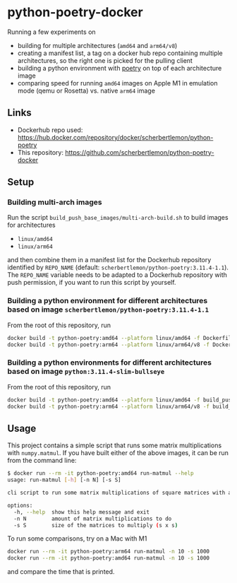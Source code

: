 # python-poetry-docker

Running a few experiments on

* building for multiple architectures (``amd64`` and ``arm64/v8``)
* creating a manifest list, a tag on a docker hub repo containing multiple architectures, so the right one is picked for the pulling client
* building a python environment with [poetry](https://python-poetry.org/) on top of each architecture image
* comparing speed for running ``amd64`` images on Apple M1 in emulation mode (qemu or Rosetta) vs. native ``arm64`` image

## Links

* Dockerhub repo used: https://hub.docker.com/repository/docker/scherbertlemon/python-poetry
* This repository: https://github.com/scherbertlemon/python-poetry-docker

## Setup

### Building multi-arch images

Run the script ``build_push_base_images/multi-arch-build.sh`` to build images for architectures

* ``linux/amd64``
* ``linux/arm64``

and then combine them in a manifest list for the Dockerhub repository identified by ``REPO_NAME`` (default: ``scherbertlemon/python-poetry:3.11.4-1.1``). The ``REPO_NAME`` variable needs to be adapted to a Dockerhub repository with push permission, if you want to run this script by yourself.

### Building a python environment for different architectures based on image ``scherbertlemon/python-poetry:3.11.4-1.1``

From the root of this repository, run

```bash
docker build -t python-poetry:amd64 --platform linux/amd64 -f Dockerfile .
docker build -t python-poetry:arm64 --platform linux/arm64/v8 -f Dockerfile .
```

### Building a python environments for different architectures based on image ``python:3.11.4-slim-bullseye``

From the root of this repository, run

```bash
docker build -t python-poetry:amd64 --platform linux/amd64 -f build_push_base_images/Dockerfile --target environment .
docker build -t python-poetry:arm64 --platform linux/arm64/v8 -f build_push_base_images/Dockerfile --target environment .
```

## Usage

This project contains a simple script that runs some matrix multiplications with ``numpy.matmul``. If you have built either of the above images, it can be run from the command line:

```bash
$ docker run --rm -it python-poetry:amd64 run-matmul --help
usage: run-matmul [-h] [-n N] [-s S]

cli script to run some matrix multiplications of square matrices with a given size and random numbers

options:
  -h, --help  show this help message and exit
  -n N        amount of matrix multiplications to do
  -s S        size of the matrices to multiply (s x s)
```

To run some comparisons, try on a Mac with M1

```bash
docker run --rm -it python-poetry:arm64 run-matmul -n 10 -s 1000
docker run --rm -it python-poetry:amd64 run-matmul -n 10 -s 1000
```

and compare the time that is printed.